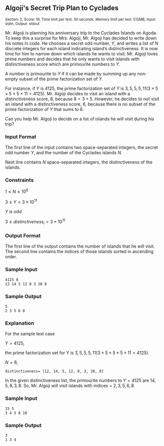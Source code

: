 ## Algoji's Secret Trip Plan to Cyclades
<sup>Section: 2, Score: 19, Time limit per test: 30 seconds, Memory limit per test: 512MB, Input: stdin, Output: stdout</sup>

Mr. Algoji is planning his anniversary trip to the Cyclades Islands on Agoda. To keep this a surprise for Mrs. Algoji, Mr. Algoji has decided to write down his notes in code. He chooses a secret odd number, $Y$, and writes a list of $N$ discrete integers for each island indicating island’s distinctiveness. It is now time for him to narrow down which islands he wants to visit. Mr. Algoji loves prime numbers and decides that he only wants to visit islands with distinctiveness score which are primourite numbers to $Y$. 

A number is primourite to $Y$ if it can be made by summing up any non-empty subset of the prime factorization set of $Y$.  

For instance, if $Y$ is $4125$, the prime factorization set of $Y$ is $3, 5, 5, 5, 11 (3 \times 5 \times 5 \times 5 \times 11 = 4125)$. Mr. Algoji decides to visit an island with a distinctiveness score, $8$, because $8 = 3+5$. However, he decides to not visit an island with a distinctiveness score, $6$, because there is no subset of the prime factorization of $Y$ that sums to $6$. 

Can you help Mr. Algoji to decide on a list of islands he will visit during his trip?

### Input Format
The first line of the input contains two space-separated integers, the secret odd number $Y$, and the number of the Cyclades islands $N$.  

Next line contains $N$ space-separated integers, the distinctiveness of the islands. 

### Constraints
$1 \le N \le 10^6$

$3 \le Y \lt 3\times10^{11}$

$Y$ is odd

$3 \le distinctiveness_i \lt 3\times10^{11}$

### Output Format
The first line of the output contains the number of islands that he will visit. The second line contains the indices of those islands sorted in ascending order. 

### Sample Input
```
4125 8
12 14 5 12 8 3 20 8
```
### Sample Output
```
5
2 3 5 6 8
```
### Explanation
For the sample test case  

$Y = 4125$,

the prime factorization set for Y is $3, 5, 5, 5, 11 (3 \times 5 \times 5 \times 5 \times 11 = 4125)$.

$N = 8$,

`distinctiveness= [12, 14, 5, 12, 8, 3, 20, 8]`

In the given distinctiveness list, the primourite numbers to $Y = 4125$ are $14, 5, 8, 3, 8$. So, Mr. Algoji will visit islands with indices = $2, 3, 5, 6, 8$. 
### Sample Input
```
15 5
3 4 5 8 10
```
### Sample Output
```
3
1 3 4
```